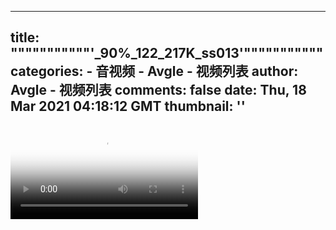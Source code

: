 
---
title: """""""""""'_90%_122_217K_ss013'"""""""""""
categories: 
    - 音视频
    - Avgle - 视频列表
author: Avgle - 视频列表
comments: false
date: Thu, 18 Mar 2021 04:18:12 GMT
thumbnail: ''
---

<div>   
<video controls loop poster="https://static-clst.avgle.com/videos/tmb15/501685/4.jpg" src="https://static-clst.avgle.com/videos/tmb15/501685/preview.mp4"></video>  
</div>
            